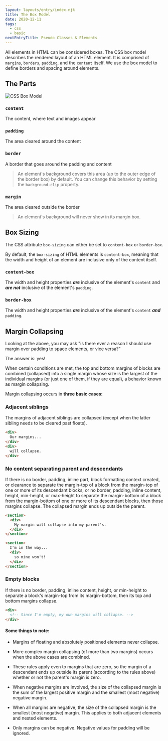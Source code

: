```yaml
---
layout: layouts/entry/index.njk
title: The Box Model
date: 2020-12-11
tags:
  - css
  - basic
nextEntryTitle: Pseudo Classes & Elements
---
```


All elements in HTML can be considered boxes. The CSS box model describes the rendered layout of an HTML element. It is comprised of `margins`, `borders`, `padding`, and the `content` itself. We use the box model to define borders and spacing around elements.

## The Parts

![CSS Box Model](/static/img/box-model.png 'CSS Box Model')

### `content`

The content, where text and images appear

### `padding`

The area cleared around the content

### `border`

A border that goes around the padding and content

> An element's background covers this area (up to the outer edge of the border box) by default. You can change this behavior by setting the `background-clip` property.

### `margin`

The area cleared outside the border

> An element's background will never show in its margin box.

## Box Sizing

The CSS attribute `box-sizing` can either be set to `content-box` or `border-box`.

By default, the `box-sizing` of HTML elements is `content-box`, meaning that the width and height of an element are inclusive only of the content itself.

### **`content-box`**

The width and height properties **_are_** inclusive of the element's `content` and **_are not_** inclusive of the element's `padding`.

### **`border-box`**

The width and height properties **_are_** inclusive of the element's `content` **_and_** `padding`.

## Margin Collapsing

Looking at the above, you may ask "is there ever a reason I should use margin over padding to space elements, or vice versa?"

The answer is: yes!

When certain conditions are met, the top and bottom margins of blocks are combined (collapsed) into a single margin whose size is the largest of the individual margins (or just one of them, if they are equal), a behavior known as margin collapsing.

Margin collapsing occurs in **three basic cases:**

### Adjacent siblings

The margins of adjacent siblings are collapsed (except when the latter sibling needs to be cleared past floats).

```html
<div>
  Our margins...
</div>
<div>
  will collapse.
</div>
```

### No content separating parent and descendants

If there is no border, padding, inline part, block formatting context created, or clearance to separate the margin-top of a block from the margin-top of one or more of its descendant blocks; or no border, padding, inline content, height, min-height, or max-height to separate the margin-bottom of a block from the margin-bottom of one or more of its descendant blocks, then those margins collapse. The collapsed margin ends up outside the parent.

```html
<section>
  <div>
    My margin will collapse into my parent's.
  </div>
</section>

<section>
  I'm in the way...
  <div>
    so mine won't!
  </div>
</section>
```

### Empty blocks

If there is no border, padding, inline content, height, or min-height to separate a block's margin-top from its margin-bottom, then its top and bottom margins collapse.

```html
<div>
  <!-- Since I'm empty, my own margins will collapse. -->
</div>
```

#### Some things to note:

- Margins of floating and absolutely positioned elements never collapse.

- More complex margin collapsing (of more than two margins) occurs when the above cases are combined.

- These rules apply even to margins that are zero, so the margin of a descendant ends up outside its parent (according to the rules above) whether or not the parent's margin is zero.

- When negative margins are involved, the size of the collapsed margin is the sum of the largest positive margin and the smallest (most negative) negative margin.

- When all margins are negative, the size of the collapsed margin is the smallest (most negative) margin. This applies to both adjacent elements and nested elements.

- Only margins can be negative. Negative values for padding will be ignored.
